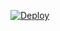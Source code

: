 [![Deploy](https://www.herokucdn.com/deploy/button.png)](https://dashboard.heroku.com/new?template=https://github.com/xfangbao/candyx)  
